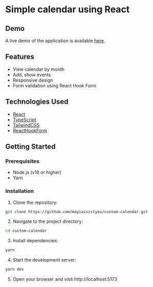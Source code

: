 # Simple calendar using React

## Demo

A live demo of the application is available [here](https://mayiassistyou.github.io/custom-calendar/).

## Features

- View calendar by month
- Add, show events
- Responsive design
- Form validation using React Hook Form

## Technologies Used

- [React](https://react.dev/)
- [TypeScript](https://www.typescriptlang.org/)
- [TailwindCSS](https://tailwindcss.com/)
- [ReactHookForm](https://react-hook-form.com/)

## Getting Started

### Prerequisites

- Node.js (v18 or higher)
- Yarn

### Installation

1. Clone the repository:

```bash
git clone https://github.com/mayiassistyou/custom-calendar.git
```

2. Navigate to the project directory:

```bash
cd custom-calendar
```

3. Install dependencies:

```bash
yarn
```

4. Start the development server:

```bash
yarn dev
```

5. Open your browser and visit http://localhost:5173
